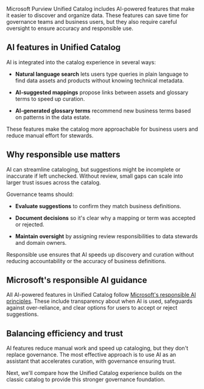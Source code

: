 Microsoft Purview Unified Catalog includes AI-powered features that make it easier to discover and organize data. These features can save time for governance teams and business users, but they also require careful oversight to ensure accuracy and responsible use.

## AI features in Unified Catalog

AI is integrated into the catalog experience in several ways:

- **Natural language search** lets users type queries in plain language to find data assets and products without knowing technical metadata.

- **AI-suggested mappings** propose links between assets and glossary terms to speed up curation.

- **AI-generated glossary terms** recommend new business terms based on patterns in the data estate.

These features make the catalog more approachable for business users and reduce manual effort for stewards.

## Why responsible use matters

AI can streamline cataloging, but suggestions might be incomplete or inaccurate if left unchecked. Without review, small gaps can scale into larger trust issues across the catalog.

Governance teams should:

- **Evaluate suggestions** to confirm they match business definitions.

- **Document decisions** so it's clear why a mapping or term was accepted or rejected.

- **Maintain oversight** by assigning review responsibilities to data stewards and domain owners.

Responsible use ensures that AI speeds up discovery and curation without reducing accountability or the accuracy of business definitions.

## Microsoft's responsible AI guidance

All AI-powered features in Unified Catalog follow [Microsoft's responsible AI principles](https://www.microsoft.com/ai/responsible-ai). These include transparency about when AI is used, safeguards against over-reliance, and clear options for users to accept or reject suggestions.

## Balancing efficiency and trust

AI features reduce manual work and speed up cataloging, but they don't replace governance. The most effective approach is to use AI as an assistant that accelerates curation, with governance ensuring trust.

Next, we'll compare how the Unified Catalog experience builds on the classic catalog to provide this stronger governance foundation.
